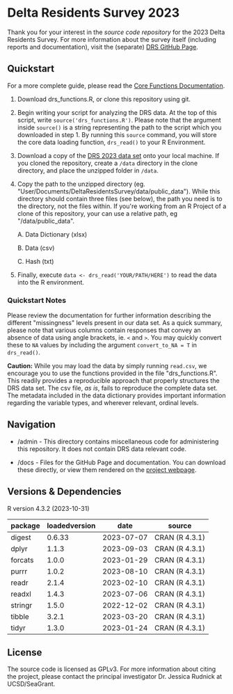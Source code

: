 # Delta Residents Survey 2023

Thank you for your interest in the *source code repository* for the 2023 Delta Residents Survey. For more information about the survey itself (including reports and documentation), visit the (separate) [DRS GitHub Page](https://ktomari.github.io/DeltaResidentsSurvey/).

## Quickstart

For a more complete guide, please read the [Core Functions Documentation](https://ktomari.github.io/DeltaResidentsSurvey/doc_drs_functions.html).

1. Download drs_functions.R, or clone this repository using git.

2. Begin writing your script for analyzing the DRS data. At the top of this script, write `source('drs_functions.R')`. Please note that the argument inside `source()` is a string representing the path to the script which you downloaded in step 1. By running this `source` command, you will store the core data loading function, `drs_read()` to your R Environment.

3. Download a copy of the [DRS 2023 data set](https://www.openicpsr.org/openicpsr/project/195447/version/V1/view?path=/openicpsr/195447/fcr:versions/V1/DRS-public-data_2023_12_01.zip&type=file) onto your local machine. If you cloned the repository, create a `/data` directory in the clone directory, and place the unzipped folder in `/data`. 

4. Copy the path to the unzipped directory (eg. "User/Documents/DeltaResidentsSurvey/data/public_data"). While this directory should contain three files (see below), the path you need is to the directory, not the files within. If you're working from an R Project of a clone of this repository, your can use a relative path, eg "/data/public_data".

    A. Data Dictionary (xlsx)
    
    B. Data (csv)
    
    C. Hash (txt)

5. Finally, execute `data <- drs_read('YOUR/PATH/HERE')` to read the data into the R environment. 

### Quickstart Notes

Please review the documentation for further information describing the different "missingness" levels present in our data set. As a quick summary, please note that various columns contain responses that convey an absence of data using angle brackets, ie. `<` and `>`. You may quickly convert these to `NA` values by including the argument `convert_to_NA = T` in `drs_read()`.

**Caution:** While you may load the data by simply running `read.csv`, we encourage you to use the functions provided in the file "drs_functions.R". This readily provides a reproducible approach that properly structures the DRS data set. The csv file, *as is*, fails to reproduce the complete data set. The metadata included in the data dictionary provides important information regarding the variable types, and wherever relevant, ordinal levels.

## Navigation

* /admin - This directory contains miscellaneous code for administering this repository. It does not contain DRS data relevant code.

* /docs - Files for the GitHub Page and documentation. You can download these directly, or view them rendered on the [project webpage](https://ktomari.github.io/DeltaResidentsSurvey/). 

## Versions & Dependencies

R version 4.3.2 (2023-10-31)

|package|loadedversion|date      |source        |
|-------|-------------|----------|--------------|
|digest |0.6.33       |2023-07-07|CRAN (R 4.3.1)|
|dplyr  |1.1.3        |2023-09-03|CRAN (R 4.3.1)|
|forcats|1.0.0        |2023-01-29|CRAN (R 4.3.1)|
|purrr  |1.0.2        |2023-08-10|CRAN (R 4.3.1)|
|readr  |2.1.4        |2023-02-10|CRAN (R 4.3.1)|
|readxl |1.4.3        |2023-07-06|CRAN (R 4.3.1)|
|stringr|1.5.0        |2022-12-02|CRAN (R 4.3.1)|
|tibble |3.2.1        |2023-03-20|CRAN (R 4.3.1)|
|tidyr  |1.3.0        |2023-01-24|CRAN (R 4.3.1)|

## License

The source code is licensed as GPLv3. For more information about citing the project, please contact the principal investigator Dr. Jessica Rudnick at UCSD/SeaGrant.


